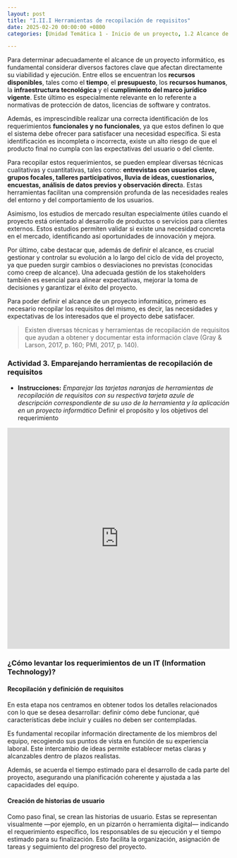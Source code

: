 ```yaml
---
layout: post
title: "I.II.I Herramientas de recopilación de requisitos"
date: 2025-02-20 00:00:00 +0800
categories: [Unidad Temática 1 - Inicio de un proyecto, 1.2 Alcance de un proyecto]

---
```

Para determinar adecuadamente el alcance de un proyecto informático, es fundamental considerar diversos factores clave que afectan directamente su viabilidad y ejecución. Entre ellos se encuentran los **recursos disponibles**, tales como el **tiempo**, el **presupuesto**, los **recursos humanos**, la **infraestructura tecnológica** y el **cumplimiento del marco jurídico vigente**. Este último es especialmente relevante en lo referente a normativas de protección de datos, licencias de software y contratos.

Además, es imprescindible realizar una correcta identificación de los requerimientos **funcionales y no funcionales**, ya que estos definen lo que el sistema debe ofrecer para satisfacer una necesidad específica. Si esta identificación es incompleta o incorrecta, existe un alto riesgo de que el producto final no cumpla con las expectativas del usuario o del cliente.

Para recopilar estos requerimientos, se pueden emplear diversas técnicas cualitativas y cuantitativas, tales como: **entrevistas con usuarios clave, grupos focales, talleres participativos, lluvia de ideas, cuestionarios, encuestas, análisis de datos previos y observación direct**a. Estas herramientas facilitan una comprensión profunda de las necesidades reales del entorno y del comportamiento de los usuarios.

Asimismo, los estudios de mercado resultan especialmente útiles cuando el proyecto está orientado al desarrollo de productos o servicios para clientes externos. Estos estudios permiten validar si existe una necesidad concreta en el mercado, identificando así oportunidades de innovación y mejora.

Por último, cabe destacar que, además de definir el alcance, es crucial gestionar y controlar su evolución a lo largo del ciclo de vida del proyecto, ya que pueden surgir cambios o desviaciones no previstas (conocidas como creep de alcance). Una adecuada gestión de los stakeholders también es esencial para alinear expectativas, mejorar la toma de decisiones y garantizar el éxito del proyecto.

Para poder definir el alcance de un proyecto informático, primero es necesario recopilar los requisitos del mismo, es decir, las necesidades y expectativas de los interesados que el proyecto debe satisfacer. 
> Existen diversas técnicas y herramientas de recopilación de requisitos que ayudan a obtener y documentar esta información clave (Gray & Larson, 2017, p. 160; PMI, 2017, p. 140).

### Actividad 3. Emparejando herramientas de recopilación de requisitos

- **Instrucciones:** _Emparejar las tarjetas naranjas de herramientas de recopilación de requisitos con su respectiva tarjeta azule de descripción correspondiente de su uso de la herramienta y la aplicación en un proyecto informático_
Definir el propósito y los objetivos del requerimiento

<iframe src="https://learningapps.org/watch?v=p35a06rfn25" style="border:0px;width:100%;height:500px" allowfullscreen="true" webkitallowfullscreen="true" mozallowfullscreen="true"></iframe>

### ¿Cómo levantar los requerimientos de un IT (Information Technology)?

#### Recopilación y definición de requisitos
En esta etapa nos centramos en obtener todos los detalles relacionados con lo que se desea desarrollar: definir cómo debe funcionar, qué características debe incluir y cuáles no deben ser contempladas.

Es fundamental recopilar información directamente de los miembros del equipo, recogiendo sus puntos de vista en función de su experiencia laboral. Este intercambio de ideas permite establecer metas claras y alcanzables dentro de plazos realistas.

Además, se acuerda el tiempo estimado para el desarrollo de cada parte del proyecto, asegurando una planificación coherente y ajustada a las capacidades del equipo.

#### Creación de historias de usuario
Como paso final, se crean las historias de usuario. Estas se representan visualmente —por ejemplo, en un pizarrón o herramienta digital— indicando el requerimiento específico, los responsables de su ejecución y el tiempo estimado para su finalización. Esto facilita la organización, asignación de tareas y seguimiento del progreso del proyecto.
